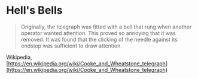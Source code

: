 # Hell's Bells

> Originally, the telegraph was fitted with a bell that rung when another operator wanted attention. This proved so annoying that it was removed. It was found that the clicking of the needle against its endstop was sufficient to draw attention.

Wikipedia, [https://en.wikipedia.org/wiki/Cooke_and_Wheatstone_telegraph](https://en.wikipedia.org/wiki/Cooke_and_Wheatstone_telegraph)
